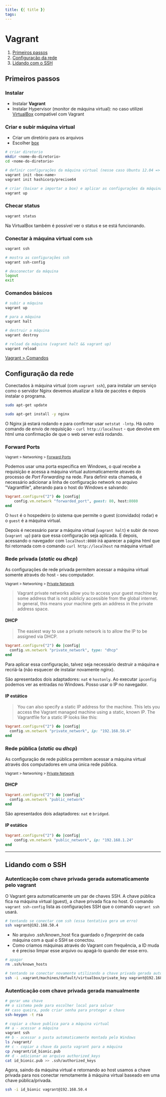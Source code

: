 ```yaml
---
title: {{ title }}
tags:
---
```


# Vagrant

1. [Primeiros passos](#primeiros-passos)
2. [Configuração da rede](#configura%c3%a7%c3%a3o-da-rede)
3. [Lidando com o SSH](#lidando-com-o-ssh)

## Primeiros passos

### Instalar

- Instalar **Vagrant**
- Instalar Hypervisor (monitor de máquina virtual): no caso utilizei [VirtualBox](https://www.vagrantup.com/docs/virtualbox/) compatível com Vagrant

### Criar e subir máquina virtual

- Criar um diretório para os arquivos
- Escolher [box](https://www.vagrantup.com/intro/getting-started/boxes.html)

```bash
# criar diretorio
mkdir <nome-do-diretorio>
cd <nome-do-diretorio>

# definir configurações da máquina virtual (nesse caso Ubuntu 12.04 => hashicorp/precise64) - cria o arquivo Vagrantfile
vagrant init <box-name>
vagrant init hashicorp/precise64

# criar (baixar e importar a box) e aplicar as configurações da máquina virtual
vagrant up
```

### Checar status

```bash
vagrant status
```

Na VirtualBox também é possível ver o status e se está funcionando.

### Conectar à máquina virtual com `ssh`

```bash
vagrant ssh

# mostra as configurações ssh
vagrant ssh-config

# desconectar da máquina
logout
exit
```

### Comandos básicos

```bash
# subir a máquina
vagrant up

# para a máquina
vagrant halt

# destruir a máquina
vagrant destroy

# reload da máquina (vagrant halt && vagrant up)
vagrant reload
```

[Vagrant > Comandos](https://www.vagrantup.com/docs/cli/)

## Configuração da rede

Conectados à máquina virtual (com `vagrant ssh`), para instalar um serviço como o servidor Nginx devemos atualizar a lista de pacotes e depois instalar o programa.

```bash
sudo apt-get update

sudo apt-get install -y nginx
```

O Nginx já estará rodando e para confirmar usar `netstat -lntp`. Há outro comando de envio de requisição - `curl http://localhost` - que  devolve em html uma confirmação de que o web server está rodando.

### Forward Ports

<small>Vagrant > Networking > [Forward Ports](https://www.vagrantup.com/docs/networking/forwarded_ports.html)</small>

Podemos usar uma porta específica em Windows, o qual recebe a requisição e acessa a máquina virtual automaticamente através do processo de *Port Forwarding* na rede. Para definir esta chamada, é necessário adicionar a linha de configuração network no arquivo "Vagrantfile", alterando para o host do Windows e salvando:

```ruby
Vagrant.configure("2") do |config|
    config.vm.network "forwarded_port", guest: 80, host:8080
end
```
 
O `host` é o hospedeiro (o sistema que permite o guest (convidado) rodar) e o `guest` é a máquina virtual.

Depois é necessário parar a máquina virtual (`vagrant halt`) e subir de novo (`vagrant up`) para que essa configuração seja aplicada.
E depois, acessando o navegador com `localhost:8080` irá aparecer a página html que foi retornada com o comando `curl http://localhost` na máquina virtual!

### Rede privada (*static* ou *dhcp*)

As configurações de rede privada permitem acessar a máquina virtual somente através do host - seu computador.

<small>Vagrant > Networking > [Private Network](https://www.vagrantup.com/docs/networking/private_network.html)</small>

> Vagrant private networks allow you to access your guest machine by some address that is not publicly accessible from the global internet. In general, this means your machine gets an address in the private address space.

#### DHCP

> The easiest way to use a private network is to allow the IP to be assigned via DHCP.

```ruby
Vagrant.configure("2") do |config|
  config.vm.network "private_network", type: "dhcp"
end
```

Para aplicar essa configuração, talvez seja necessário destruir a máquina e recriá-la (não esquecer de instalar novamente nginx).

São apresentados dois adaptadores: `nat` e `hostonly`. Ao executar `ipconfig` podemos ver as entradas no Windows. Posso usar o IP no navegador. 

#### IP estático

> You can also specify a static IP address for the machine. This lets you access the Vagrant managed machine using a static, known IP. The Vagrantfile for a static IP looks like this:

```ruby
Vagrant.configure("2") do |config|
  config.vm.network "private_network", ip: "192.168.50.4"
end
```
### Rede pública (*static* ou *dhcp*)

As configuração de rede pública permitem acessar a máquina virtual através dos computadores em uma única rede pública.

<small>Vagrant > Networking > [Private Network](https://www.vagrantup.com/docs/networking/public_network.html)</small>

#### DHCP

```ruby
Vagrant.configure("2") do |config|
  config.vm.network "public_network"
end
```

São apresentados dois adaptadores: `nat` e `bridged`.

#### IP estático

```ruby
Vagrant.configure("2") do |config|
    config.vm.network "public_network", ip: "192.168.1.24"
end
```

***

## Lidando com o SSH

### Autenticação com chave privada gerada automaticamente pelo vagrant

O Vagrant gera automaticamente um par de chaves SSH. A chave pública fica na máquina virtual (guest), a chave privada fica no host. 
O comando `vagrant ssh-config` lista as configurações SSH que o comando `vagrant ssh` usará.

```bash
# tentando se conectar com ssh (essa tentativa gera um erro)
ssh vagrant@192.168.50.4
```

- No arquivo .ssh/known_host fica guardado o *fingerprint* de cada máquina com a qual o SSH se conectou. 
- Como criamos máquinas através do Vagrant com frequência, a ID muda e é preciso limpar esse arquivo ou apagá-lo quando der esse erro.

```bash
# apagar
rm .ssh/known_hosts

# tentando se conectar novamente utilizando a chave privada gerada automaticamente
ssh -i .vagrant/machines/default/virtualbox/private_key vagrant@192.168.50.4
```

### Autenticação com chave privada gerada manualmente

```bash
# gerar uma chave
## o sistema pede para escolher local para salvar
## caso queira, pode criar senha para proteger a chave
ssh-keygen -t rsa

# copiar a chave publica para a máquina virtual
## a - acessar a máquina
vagrant ssh
## b - acessar a pasta automaticamente montada pelo Windows
ls /vagrant/
## c - copiar a chave da pasta vagrant para a máquina
cp /vagrant/id_bionic.pub
## d - adicionar ao arquivo authorized_keys
cat id_bionic.pub >> .ssh/authorized_keys
```

Agora, saindo da máquina virtual e retornando ao host usamos a chave privada para nos conectar remotamente à máquina virtual baseado em uma chave pública/privada.

```bash
ssh -i id_bionic vagrant@192.168.50.4
```

